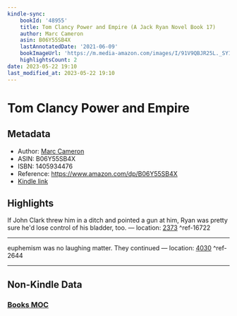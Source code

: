 ```yaml
---
kindle-sync:
    bookId: '48955'
    title: Tom Clancy Power and Empire (A Jack Ryan Novel Book 17)
    author: Marc Cameron
    asin: B06Y55SB4X
    lastAnnotatedDate: '2021-06-09'
    bookImageUrl: 'https://m.media-amazon.com/images/I/91V9QBJR25L._SY160.jpg'
    highlightsCount: 2
date: 2023-05-22 19:10
last_modified_at: 2023-05-22 19:10
---
```


# Tom Clancy Power and Empire

## Metadata

-   Author: [Marc Cameron](https://www.amazon.comundefined)
-   ASIN: B06Y55SB4X
-   ISBN: 1405934476
-   Reference: https://www.amazon.com/dp/B06Y55SB4X
-   [Kindle link](kindle://book?action=open&asin=B06Y55SB4X)

## Highlights

If John Clark threw him in a ditch and pointed a gun at him, Ryan was pretty sure he'd lose control of his bladder, too. — location: [2373](kindle://book?action=open&asin=B06Y55SB4X&location=2373) ^ref-16722

---

euphemism was no laughing matter. They continued — location: [4030](kindle://book?action=open&asin=B06Y55SB4X&location=4030) ^ref-2644

---

## Non-Kindle Data

### [Books MOC](Books%20MOC.md)

